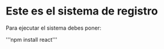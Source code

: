 <h1>Este es el sistema de registro</h1>

Para ejecutar el sistema debes poner:

'''npm install react'''
